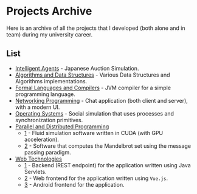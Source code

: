 # Projects Archive

Here is an archive of all the projects that I developed (both alone and in team)
during my university career.

## List

* [Intelligent Agents](AgInt) - Japanese Auction Simulation.
* [Algorithms and Data Structures](ASD) - Various Data Structures and Algorithms
  implementations.
* [Formal Languages and Compilers](LFT) - JVM compiler for a simple programming
  language.
* [Networking Programming](ProgIII) - Chat application (both client and server),
  with a modern UI.
* [Operating Systems](SO) - Social simulation that uses processes and
  synchronization primitives.
* [Parallel and Distributed Programming](SCPD)
    * [1](SCPD/Fluid%20Solver) - Fluid simulation software written in CUDA (with
      GPU acceleration).
    * [2](SCPD/Mandelbrot) - Software that computes the Mandelbrot set using the
      message passing paradigm.
* [Web Technologies](TWEB)
    * [1](TWEB/Backend) - Backend (REST endpoint) for the application written using Java
      Servlets.
    * [2](TWEB/Frontend%20Web) - Web frontend for the application written using `Vue.js`.
    * [3](TWEB/Frontend%20Android) - Android frontend for the application.
